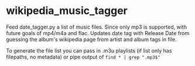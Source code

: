 wikipedia_music_tagger
======================

Feed date_tagger.py a list of music files. Since only mp3 is supported, with future goals of mp4/m4a and flac. Updates date tag with Release Date from guessing the album's wikipedia page from artist and album tags in file.

To generate the file list you can pass in .m3u playlists (if list only has filepaths, no metadata) or pipe output of `find * | grep ".mp3$"`